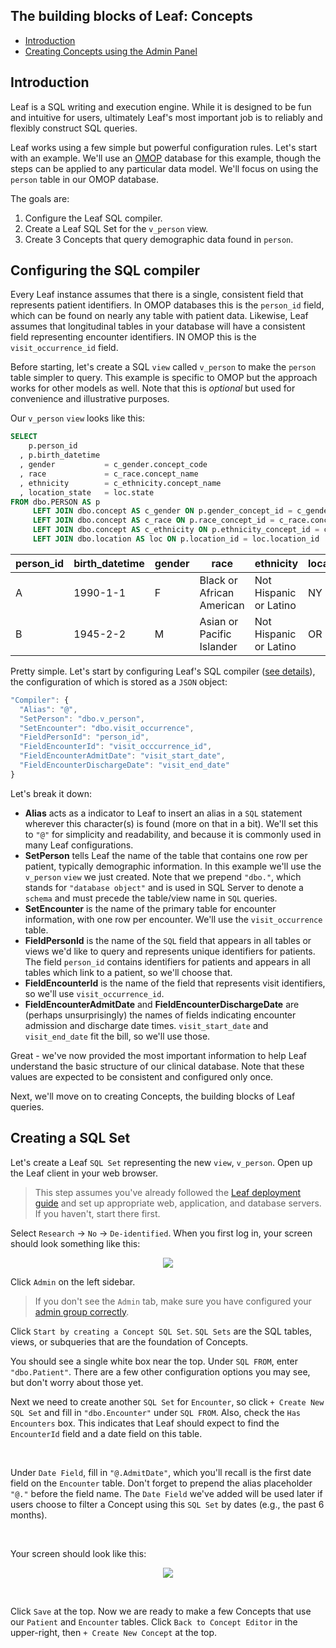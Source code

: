 ## The building blocks of Leaf: Concepts
* [Introduction](#introduction)
* [Creating Concepts using the Admin Panel](#creating-concepts-using-the-admin-panel)

## Introduction
Leaf is a SQL writing and execution engine. While it is designed to be fun and intuitive for users, ultimately Leaf's most important job is to reliably and flexibly construct SQL queries. 

Leaf works using a few simple but powerful configuration rules. Let's start with an example. We'll use an [OMOP](https://www.ohdsi.org/data-standardization/the-common-data-model/) database for this example, though the steps can be applied to any particular data model. We'll focus on using the `person` table in our OMOP database.

The goals are:
1) Configure the Leaf SQL compiler.
2) Create a Leaf SQL Set for the `v_person` view.
3) Create 3 Concepts that query demographic data found in `person`.

## Configuring the SQL compiler
Every Leaf instance assumes that there is a single, consistent field that represents patient identifiers. In OMOP databases this is the `person_id` field, which can be found on nearly any table with patient data. Likewise, Leaf assumes that longitudinal tables in your database will have a consistent field representing encounter identifiers. IN OMOP this is the `visit_occurrence_id` field.

Before starting, let's create a SQL `view` called `v_person` to make the `person` table simpler to query. This example is specific to OMOP but the approach works for other models as well. Note that this is *optional* but used for convenience and illustrative purposes.

Our `v_person` `view` looks like this:

```sql
SELECT
    p.person_id
  , p.birth_datetime
  , gender           = c_gender.concept_code
  , race             = c_race.concept_name
  , ethnicity        = c_ethnicity.concept_name
  , location_state   = loc.state
FROM dbo.PERSON AS p
     LEFT JOIN dbo.concept AS c_gender ON p.gender_concept_id = c_gender.concept_id 
     LEFT JOIN dbo.concept AS c_race ON p.race_concept_id = c_race.concept_id 
     LEFT JOIN dbo.concept AS c_ethnicity ON p.ethnicity_concept_id = c_ethnicity.concept_id
     LEFT JOIN dbo.location AS loc ON p.location_id = loc.location_id
```

| person_id | birth_datetime | gender | race                       | ethnicity              | location_state
| --------- | -------------- | ------ | ---------------------------| ---------------------- | -------------- 
| A         | 1990-1-1       | F      | Black or African American  | Not Hispanic or Latino | NY
| B         | 1945-2-2       | M      | Asian or Pacific Islander  | Not Hispanic or Latino | OR

Pretty simple. Let's start by configuring Leaf's SQL compiler ([see details](https://github.com/uwrit/leaf/blob/master/docs/deploy/app/README.md#compiler)), the configuration of which is stored as a `JSON` object:

```javascript
"Compiler": {
  "Alias": "@",
  "SetPerson": "dbo.v_person",
  "SetEncounter": "dbo.visit_occurrence",
  "FieldPersonId": "person_id",
  "FieldEncounterId": "visit_occcurrence_id",
  "FieldEncounterAdmitDate": "visit_start_date",
  "FieldEncounterDischargeDate": "visit_end_date"
}
```

Let's break it down:
* **Alias** acts as a indicator to Leaf to insert an alias in a `SQL` statement wherever this character(s) is found (more on that in a bit). We'll set this to `"@"` for simplicity and readability, and because it is commonly used in many Leaf configurations.
* **SetPerson** tells Leaf the name of the table that contains one row per patient, typically demographic information. In this example we'll use the `v_person` `view` we just created. Note that we prepend `"dbo."`, which stands for `"database object"` and is used in SQL Server to denote a `schema` and must precede the table/view name in `SQL` queries.
* **SetEncounter** is the name of the primary table for encounter information, with one row per encounter. We'll use the `visit_occurrence` table.
* **FieldPersonId** is the name of the `SQL` field that appears in all tables or views we'd like to query and represents unique identifiers for patients. The field `person_id` contains identifiers for patients and appears in all tables which link to a patient, so we'll choose that.
* **FieldEncounterId** is the name of the field that represents visit identifiers, so we'll use `visit_occurrence_id`.
* **FieldEncounterAdmitDate** and **FieldEncounterDischargeDate** are (perhaps unsurprisingly) the names of fields indicating encounter admission and discharge date times. `visit_start_date` and `visit_end_date` fit the bill, so we'll use those.

Great - we've now provided the most important information to help Leaf understand the basic structure of our clinical database. Note that these values are expected to be consistent and configured only once.

Next, we'll move on to creating Concepts, the building blocks of Leaf queries.

## Creating a SQL Set
Let's create a Leaf `SQL Set` representing the new `view`, `v_person`. Open up the Leaf client in your web browser.

> This step assumes you've already followed the [Leaf deployment guide](https://github.com/uwrit/leaf/tree/master/docs/deploy) and set up appropriate web, application, and database servers. If you haven't, start there first.

Select `Research` -> `No` -> `De-identified`. When you first log in, your screen should look something like this:

<p align="center"><img src="https://github.com/uwrit/leaf/blob/master/docs/admin/images/no_concepts.png"/></p>

Click `Admin` on the left sidebar.

> If you don't see the `Admin` tab, make sure you have configured your [admin group correctly](https://github.com/uwrit/leaf/blob/master/docs/deploy/app/README.md#admin).

Click `Start by creating a Concept SQL Set`. `SQL Sets` are the SQL tables, views, or subqueries that are the foundation of Concepts.

You should see a single white box near the top. Under `SQL FROM`, enter `"dbo.Patient"`. There are a few other configuration options you may see, but don't worry about those yet.

Next we need to create another `SQL Set` for `Encounter`, so click `+ Create New SQL Set` and fill in `"dbo.Encounter"` under `SQL FROM`. Also, check the `Has Encounters` box. This indicates that Leaf should expect to find the `EncounterId` field and a date field on this table.

</br>

Under `Date Field`, fill in `"@.AdmitDate"`, which you'll recall is the first date field on the `Encounter` table. Don't forget to prepend the alias placeholder `"@."` before the field name. The `Date Field` we've added will be used later if users choose to filter a Concept using this `SQL Set` by dates (e.g., the past 6 months).

</br>

Your screen should look like this:

<p align="center"><img src="https://github.com/uwrit/leaf/blob/master/docs/admin/images/unsaved_sql_sets.png"/></p>

</br>

Click `Save` at the top. Now we are ready to make a few Concepts that use our `Patient` and `Encounter` tables. Click `Back to Concept Editor` in the upper-right, then `+ Create New Concept` at the top.
